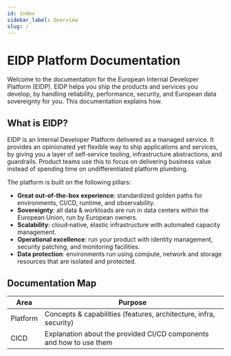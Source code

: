 ```yaml
---
id: index
sidebar_label: Overview
slug: /
---
```


# EIDP Platform Documentation

Welcome to the documentation for the European Internal Developer Platform (EIDP). EIDP helps you ship the products and
services you develop, by handling reliability, performance, security, and European data sovereignty for you. This
documentation explains how.

## What is EIDP?

EIDP is an Internal Developer Platform delivered as a managed service. It provides an opinionated yet flexible way to
ship applications and services, by giving you a layer of self‑service tooling, infrastructure abstractions, and
guardrails. Product teams use this to focus on delivering business value instead of spending time on undifferentiated
platform plumbing.

The platform is built on the following pillars:

- **Great out-of-the-box experience**: standardized golden paths for environments, CI/CD, runtime, and observability.
- **Sovereignty**: all data & workloads are run in data centers within the European Union, run by European owners.
- **Scalability**: cloud‑native, elastic infrastructure with automated capacity management.
- **Operational excellence**: run your product with identity management, security patching, and monitoring facilities.
- **Data protection**: environments run using compute, network and storage resources that are isolated and protected.

## Documentation Map

| Area     | Purpose                                                             |
|----------|---------------------------------------------------------------------|
| Platform | Concepts & capabilities (features, architecture, infra, security)   |
| CICD     | Explanation about the provided CI/CD components and how to use them |
